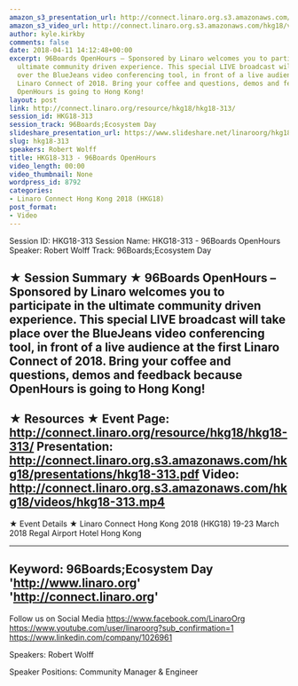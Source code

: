 ```yaml
---
amazon_s3_presentation_url: http://connect.linaro.org.s3.amazonaws.com/hkg18/presentations/hkg18-313.pdf
amazon_s3_video_url: http://connect.linaro.org.s3.amazonaws.com/hkg18/videos/hkg18-313.mp4
author: kyle.kirkby
comments: false
date: 2018-04-11 14:12:48+00:00
excerpt: 96Boards OpenHours – Sponsored by Linaro welcomes you to participate in the
  ultimate community driven experience. This special LIVE broadcast will take place
  over the BlueJeans video conferencing tool, in front of a live audience at the first
  Linaro Connect of 2018. Bring your coffee and questions, demos and feedback because
  OpenHours is going to Hong Kong!
layout: post
link: http://connect.linaro.org/resource/hkg18/hkg18-313/
session_id: HKG18-313
session_track: 96Boards;Ecosystem Day
slideshare_presentation_url: https://www.slideshare.net/linaroorg/hkg18313-96boards-openhours
slug: hkg18-313
speakers: Robert Wolff
title: HKG18-313 - 96Boards OpenHours
video_length: 00:00
video_thumbnail: None
wordpress_id: 8792
categories:
- Linaro Connect Hong Kong 2018 (HKG18)
post_format:
- Video
---
```


Session ID: HKG18-313
Session Name: HKG18-313 - 96Boards OpenHours
Speaker: Robert Wolff
Track: 96Boards;Ecosystem Day


★ Session Summary ★
96Boards OpenHours – Sponsored by Linaro welcomes you to participate in the ultimate community driven experience. This special LIVE broadcast will take place over the BlueJeans video conferencing tool, in front of a live audience at the first Linaro Connect of 2018. Bring your coffee and questions, demos and feedback because OpenHours is going to Hong Kong!
---------------------------------------------------
★ Resources ★
Event Page: http://connect.linaro.org/resource/hkg18/hkg18-313/
Presentation: http://connect.linaro.org.s3.amazonaws.com/hkg18/presentations/hkg18-313.pdf
Video: http://connect.linaro.org.s3.amazonaws.com/hkg18/videos/hkg18-313.mp4
 ---------------------------------------------------
★ Event Details ★
Linaro Connect Hong Kong 2018 (HKG18)
19-23 March 2018 
Regal Airport Hotel Hong Kong

---------------------------------------------------
Keyword: 96Boards;Ecosystem Day
'http://www.linaro.org'
'http://connect.linaro.org'
---------------------------------------------------
Follow us on Social Media
https://www.facebook.com/LinaroOrg
https://www.youtube.com/user/linaroorg?sub_confirmation=1
https://www.linkedin.com/company/1026961

Speakers: Robert Wolff

Speaker Positions: Community Manager & Engineer


